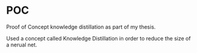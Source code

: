 # POC
Proof of Concept knowledge distillation as part of my thesis.

Used a concept called Knowledge Distillation in order to reduce the size of a nerual net.
